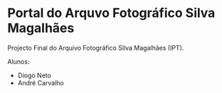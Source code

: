 Portal do Arquvo Fotográfico Silva Magalhães
============================================

Projecto Final do Arquivo Fotográfico Silva Magalhães (IPT).

Alunos:
 * Diogo Neto
 * André Carvalho
